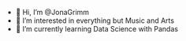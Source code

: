 - 👋 Hi, I’m @JonaGrimm
- 👀 I’m interested in everything but Music and Arts
- 🌱 I’m currently learning Data Science with Pandas 

<!---
JonaGrimm/JonaGrimm is a ✨ special ✨ repository because its `README.md` (this file) appears on your GitHub profile.
You can click the Preview link to take a look at your changes.
--->
